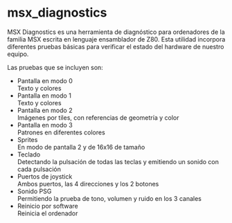 # msx_diagnostics

MSX Diagnostics es una herramienta de diagnóstico para ordenadores de la familia MSX escrita en lenguaje ensamblador de Z80.
Esta utilidad incorpora diferentes pruebas básicas para verificar el estado del hardware de nuestro equipo.

Las pruebas que se incluyen son:
- Pantalla en modo 0<br>
  Texto y colores
- Pantalla en modo 1<br>
  Texto y colores
- Pantalla en modo 2<br>
  Imágenes por tiles, con referencias de geometría y color
- Pantalla en modo 3<br>
  Patrones en diferentes colores
- Sprites<br>
  En modo de pantalla 2 y de 16x16 de tamaño
- Teclado<br>
  Detectando la pulsación de todas las teclas y emitiendo un sonido con cada pulsación
- Puertos de joystick<br>
  Ambos puertos, las 4 direcciones y los 2 botones
- Sonido PSG<br>
  Permitiendo la prueba de tono, volumen y ruido en los 3 canales
- Reinicio por software<br>
  Reinicia el ordenador


